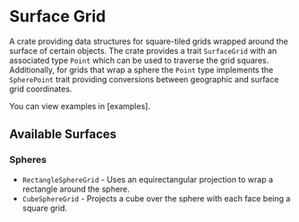 # Surface Grid
A crate providing data structures for square-tiled grids wrapped around the surface of certain objects.
The crate provides a trait `SurfaceGrid` with an associated type `Point` which can be used to traverse the grid squares.
Additionally, for grids that wrap a sphere the `Point` type implements the `SpherePoint` trait providing conversions
between geographic and surface grid coordinates.

You can view examples in [examples].

## Available Surfaces
### Spheres
- `RectangleSphereGrid` - Uses an equirectangular projection to wrap a rectangle around the sphere.
- `CubeSphereGrid` - Projects a cube over the sphere with each face being a square grid.
